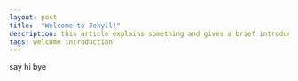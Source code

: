 ```yaml
---
layout: post
title:  "Welcome to Jekyll!"
description: this article explains something and gives a brief introduction.
tags: welcome introduction
---
```


say hi bye